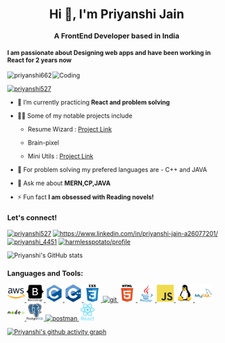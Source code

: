 <h1 align="center">Hi 👋, I'm Priyanshi Jain</h1>
<h3 align="center">A FrontEnd Developer based in India</h3>
<h4> I am passionate about Designing web apps and have been working in React for 2 years now</h4>
<img align="right" alt="Coding" width="400" src="https://miro.medium.com/max/1400/1*qdAW1TjCN57h1lbuuzvchg.gif">
<p align="left"> <img src="https://komarev.com/ghpvc/?username=priyanshi662&label=Profile%20views&color=0e75b6&style=flat" alt="priyanshi662" /> </p>

<p align="left"> <a href="https://twitter.com/priyanshi527" target="blank"><img src="https://img.shields.io/twitter/follow/priyanshi527?logo=twitter&style=for-the-badge" alt="priyanshi527" /></a> </p>

- 🌱 I’m currently practicing **React and problem solving**

- 👨‍💻 Some of my notable projects include
     - <p> Resume Wizard : <a href="https://github.com/Priyanshi662/resume-wizard" target="blank"> Project Link </a> </p>
     - <p> Brain-pixel </p>
     - <p> Mini Utils : <a href="https://github.com/Priyanshi662/miniUtils" target="blank">Project Link</a></p>
    
- 🎀 For problem solving my prefered languages are - C++ and  JAVA 

- 💬 Ask me about **MERN,CP,JAVA**

- ⚡ Fun fact **I am obsessed with Reading novels!**

<h3 align="left">Let's connect!</h3>
<p align="left">
<a href="https://twitter.com/priyanshi527" target="blank"><img align="center" src="https://raw.githubusercontent.com/rahuldkjain/github-profile-readme-generator/master/src/images/icons/Social/twitter.svg" alt="priyanshi527" height="30" width="40" /></a>
<a href="https://linkedin.com/in/https://www.linkedin.com/in/priyanshi-jain-a26077201/" target="blank"><img align="center" src="https://raw.githubusercontent.com/rahuldkjain/github-profile-readme-generator/master/src/images/icons/Social/linked-in-alt.svg" alt="https://www.linkedin.com/in/priyanshi-jain-a26077201/" height="30" width="40" /></a>
<a href="https://www.hackerrank.com/priyanshi_4451" target="blank"><img align="center" src="https://raw.githubusercontent.com/rahuldkjain/github-profile-readme-generator/master/src/images/icons/Social/hackerrank.svg" alt="priyanshi_4451" height="30" width="40" /></a>
<a href="https://auth.geeksforgeeks.org/user/harmlesspotato/profile" target="blank"><img align="center" src="https://raw.githubusercontent.com/rahuldkjain/github-profile-readme-generator/master/src/images/icons/Social/geeks-for-geeks.svg" alt="harmlesspotato/profile" height="30" width="40" /></a>
</p>

![Priyanshi's GitHub stats](https://github-readme-stats.vercel.app/api?username=Priyanshi662&show_icons=true&theme=tokyonight)

<h3 align="left">Languages and Tools:</h3>
<p align="left"> <a href="https://aws.amazon.com" target="_blank" rel="noreferrer"> <img src="https://raw.githubusercontent.com/devicons/devicon/master/icons/amazonwebservices/amazonwebservices-original-wordmark.svg" alt="aws" width="40" height="40"/> </a> <a href="https://getbootstrap.com" target="_blank" rel="noreferrer"> <img src="https://raw.githubusercontent.com/devicons/devicon/master/icons/bootstrap/bootstrap-plain-wordmark.svg" alt="bootstrap" width="40" height="40"/> </a> <a href="https://www.cprogramming.com/" target="_blank" rel="noreferrer"> <img src="https://raw.githubusercontent.com/devicons/devicon/master/icons/c/c-original.svg" alt="c" width="40" height="40"/> </a> <a href="https://www.w3schools.com/cpp/" target="_blank" rel="noreferrer"> <img src="https://raw.githubusercontent.com/devicons/devicon/master/icons/cplusplus/cplusplus-original.svg" alt="cplusplus" width="40" height="40"/> </a> <a href="https://www.w3schools.com/css/" target="_blank" rel="noreferrer"> <img src="https://raw.githubusercontent.com/devicons/devicon/master/icons/css3/css3-original-wordmark.svg" alt="css3" width="40" height="40"/> </a> <a href="https://git-scm.com/" target="_blank" rel="noreferrer"> <img src="https://www.vectorlogo.zone/logos/git-scm/git-scm-icon.svg" alt="git" width="40" height="40"/> </a> <a href="https://www.w3.org/html/" target="_blank" rel="noreferrer"> <img src="https://raw.githubusercontent.com/devicons/devicon/master/icons/html5/html5-original-wordmark.svg" alt="html5" width="40" height="40"/> </a> <a href="https://www.java.com" target="_blank" rel="noreferrer"> <img src="https://raw.githubusercontent.com/devicons/devicon/master/icons/java/java-original.svg" alt="java" width="40" height="40"/> </a> <a href="https://developer.mozilla.org/en-US/docs/Web/JavaScript" target="_blank" rel="noreferrer"> <img src="https://raw.githubusercontent.com/devicons/devicon/master/icons/javascript/javascript-original.svg" alt="javascript" width="40" height="40"/> </a> <a href="https://www.linux.org/" target="_blank" rel="noreferrer"> <img src="https://raw.githubusercontent.com/devicons/devicon/master/icons/linux/linux-original.svg" alt="linux" width="40" height="40"/> </a> <a href="https://www.mysql.com/" target="_blank" rel="noreferrer"> <img src="https://raw.githubusercontent.com/devicons/devicon/master/icons/mysql/mysql-original-wordmark.svg" alt="mysql" width="40" height="40"/> </a> <a href="https://nodejs.org" target="_blank" rel="noreferrer"> <img src="https://raw.githubusercontent.com/devicons/devicon/master/icons/nodejs/nodejs-original-wordmark.svg" alt="nodejs" width="40" height="40"/> </a> <a href="https://www.postgresql.org" target="_blank" rel="noreferrer"> <img src="https://raw.githubusercontent.com/devicons/devicon/master/icons/postgresql/postgresql-original-wordmark.svg" alt="postgresql" width="40" height="40"/> </a> <a href="https://postman.com" target="_blank" rel="noreferrer"> <img src="https://www.vectorlogo.zone/logos/getpostman/getpostman-icon.svg" alt="postman" width="40" height="40"/> </a> <a href="https://reactjs.org/" target="_blank" rel="noreferrer"> <img src="https://raw.githubusercontent.com/devicons/devicon/master/icons/react/react-original-wordmark.svg" alt="react" width="40" height="40"/> </a> </p>


[![Priyanshi's github activity graph](https://github-readme-activity-graph.vercel.app/graph?username=Priyanshi662&&theme=github-compact)](https://github.com/Priyanshi662/github-readme-activity-graph)
